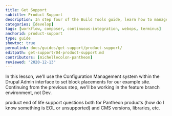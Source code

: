 ```yaml
---
title: Get Support
subtitle: Product Support
description: In step four of the Build Tools guide, learn how to manage your site configuration.
categories: [develop]
tags: [workflow, composer, continuous-integration, webops, terminus]
anchorid: product-support
type: guide
showtoc: true
permalink: docs/guides/get-support/product-support/
editpath: get-support/04-product-support.md
contributors: [michellecolon-pantheon]
reviewed: "2020-12-13"
---
```


In this lesson, we'll use the Configuration Management system within the Drupal Admin interface to set block placements for our example site. Continuing from the previous step, we'll be working in the feature branch environment, not Dev.

product end of life support questions both for Pantheon products (how do I know something is EOL or unsupported) and CMS versions, libraries, etc.

